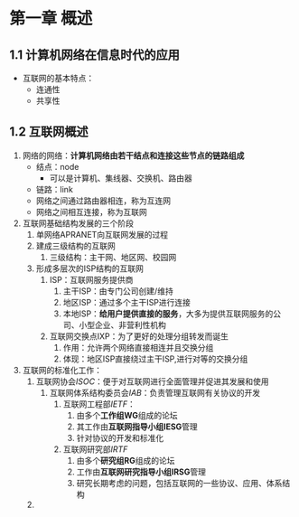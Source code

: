 # 第一章 概述

## 1.1 计算机网络在信息时代的应用

- 互联网的基本特点：
  - 连通性
  - 共享性

## 1.2 互联网概述

1. 网络的网络：**计算机网络由若干结点和连接这些节点的链路组成**
   - 结点：node
     - 可以是计算机、集线器、交换机、路由器
   - 链路：link
   - 网络之间通过路由器相连，称为互连网
   - 网络之间相互连接，称为互联网
2. 互联网基础结构发展的三个阶段
   1. 单网络APRANET向互联网发展的过程
   2. 建成三级结构的互联网
      1. 三级结构：主干网、地区网、校园网
   3. 形成多层次的ISP结构的互联网
      1. ISP：互联网服务提供商
         1. 主干ISP：由专门公司创建/维持
         2. 地区ISP：通过多个主干ISP进行连接
         3. 本地ISP：**给用户提供直接的服务**，大多为提供互联网服务的公司、小型企业、非营利性机构
      2. 互联网交换点IXP：为了更好的处理分组转发而诞生
         1. 作用：允许两个网络直接相连并且交换分组
         2. 体现：地区ISP直接绕过主干ISP,进行对等的交换分组
3. 互联网的标准化工作：
   1. 互联网协会*ISOC*：便于对互联网进行全面管理并促进其发展和使用
      1. 互联网体系结构委员会*IAB*：负责管理互联网有关协议的开发
         1. 互联网工程部*IETF*：
            1. 由多个**工作组WG**组成的论坛
            2. 其工作由**互联网指导小组IESG**管理
            3. 针对协议的开发和标准化
         2. 互联网研究部*IRTF*
            1. 由多个**研究组RG**组成的论坛
            2. 工作由**互联网研究指导小组IRSG**管理
            3. 研究长期考虑的问题，包括互联网的一些协议、应用、体系结构
   2. 

